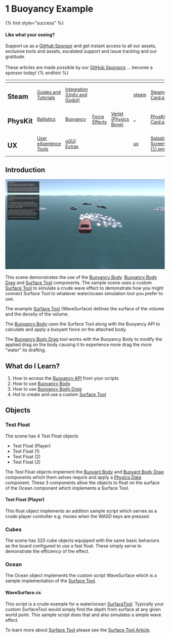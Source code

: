 # 1 Buoyancy Example

{% hint style="success" %}
#### Like what your seeing?

Support us as a [GitHub Sponsor](../../../become-a-sponsor/) and get instant access to all our assets, exclusive tools and assets, escalated support and issue tracking and our gratitude.\
\
These articles are made possible by our [GitHub Sponsors](../../../become-a-sponsor/) ... become a sponsor today!
{% endhint %}

<table data-view="cards"><thead><tr><th></th><th></th><th></th><th></th><th></th><th data-hidden data-card-target data-type="content-ref"></th><th data-hidden data-card-cover data-type="files"></th></tr></thead><tbody><tr><td><h2>Steam</h2></td><td><a href="../../../company/steam/">Guides and Tutorials</a></td><td><a href="../../steamworks/">Integration (Unity and Godot)</a></td><td></td><td></td><td><a href="../../../company/steam/">steam</a></td><td><a href="../../../.gitbook/assets/Steamworks Card.png">Steamworks Card.png</a></td></tr><tr><td><h2>PhysKit</h2></td><td><a href="fantasy-style-ballistic-simulation.md">Ballistics</a></td><td><a href="1-buoyancy-example.md">Buoyancy</a></td><td><a href="1-force-effect-fields.md">Force Effects</a></td><td><a href="2-verlet-spring-skinned-mesh.md">Verlet (Physics Bone)</a></td><td><a href="../">..</a></td><td><a href="../../../.gitbook/assets/PhysKit Card.png">PhysKit Card.png</a></td></tr><tr><td><h2>UX</h2></td><td><a href="../../ux/learning/core-concepts/">User eXperience Tools</a></td><td><a href="../../ux/learning/ugui-extras/">uGUI Extras</a></td><td></td><td></td><td><a href="../../ux/">ux</a></td><td><a href="../../../.gitbook/assets/Splash Screen (1).png">Splash Screen (1).png</a></td></tr></tbody></table>

## Introduction

![](<../../../.gitbook/assets/image (175) (1).png>)

This scene demonstrates the use of the [Buoyancy Body](../components/buoyant-body.md). [Buoyancy Body Drag](../components/buoyant-body-drag.md) and [Surface Tool](../components/surface-tool.md) components. The sample scene uses a custom [Surface Tool](../components/surface-tool.md) to simulate a crude wave effect to demonstrate how you might connect Surface Tool to whatever water/ocean simulation tool you prefer to use.

The example [Surface Tool](../components/surface-tool.md) (WaveSurface) defines the surface of the volume and the density of the volume.

The [Buoyancy Body](../components/buoyant-body.md) uses the Surface Tool along with the Buoyancy API to calculate and apply a buoyant force on the attached body.

The [Buoyancy Body Drag](../components/buoyant-body-drag.md) tool works with the Buoyancy Body to modify the applied drag on the body causing it to experience more drag the more "water" its drafting.

## What do I Learn?

1. How to access the [Buoyancy API](../api/buoyancy.md) from your scripts
2. How to use [Buoyancy Body](../components/buoyant-body.md)
3. How to use [Buoyancy Body Drag](../components/buoyant-body-drag.md)
4. Hot to create and use a custom [Surface Tool](../components/surface-tool.md)

## Objects

### Test Float

The scene has 4 Test Float objects

* Test Float (Player)
* Test Float (1)
* Test Float (2)
* Test Float (3)

The Test Float objects implement the [Buoyant Body](../components/buoyant-body.md) and [Buoyant Body Drag](../components/buoyant-body-drag.md) components which them selves require and apply a [Physics Data](../components/physics-data.md) component. These 3 components allow the objects to float on the surface of the Ocean component which implements a Surface Tool.

#### Test Float (Player)&#x20;

This float object implements an addition sample script which serves as a crude player controller e.g. moves when the WASD keys are pressed.

### Cubes

The scene has 320 cube objects equipped with the same basic behaviors as the board configured to use a fast float. These simply serve to demonstrate the efficiency of the effect.

### Ocean

The Ocean object implements the custom script WaveSurface which is a sample implementation of the [Surface Tool](../components/surface-tool.md).

#### WaveSurface.cs

This script is a crude example for a water/ocean [SurfaceTool](../components/surface-tool.md). Typically your custom SurfaceTool would simply find the depth from surface at any given world point. This sample script does that and also simulates a simple wave effect.

To learn more about [Surface Tool](../components/surface-tool.md) please see the [Surface Tool Article](../components/surface-tool.md).
